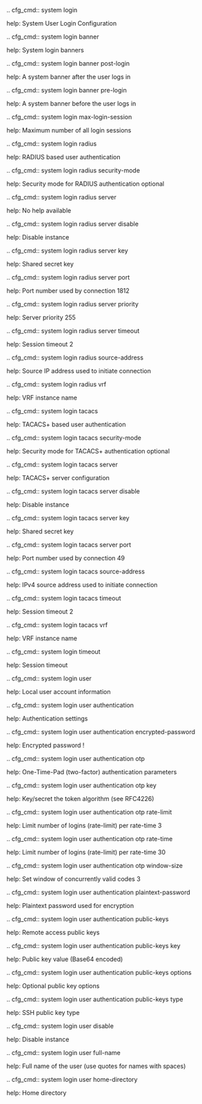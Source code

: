 .. cfg_cmd:: system login

help: System User Login Configuration

.. cfg_cmd:: system login banner

help: System login banners

.. cfg_cmd:: system login banner post-login

help: A system banner after the user logs in 

.. cfg_cmd:: system login banner pre-login

help: A system banner before the user logs in

.. cfg_cmd:: system login max-login-session

help: Maximum number of all login sessions

.. cfg_cmd:: system login radius

help: RADIUS based user authentication

.. cfg_cmd:: system login radius security-mode

help: Security mode for RADIUS authentication
optional


.. cfg_cmd:: system login radius server <tag>

help: No help available

.. cfg_cmd:: system login radius server <tag> disable

help: Disable instance

.. cfg_cmd:: system login radius server <tag> key

help: Shared secret key

.. cfg_cmd:: system login radius server <tag> port

help: Port number used by connection
1812


.. cfg_cmd:: system login radius server <tag> priority

help: Server priority
255


.. cfg_cmd:: system login radius server <tag> timeout

help: Session timeout
2


.. cfg_cmd:: system login radius source-address

help: Source IP address used to initiate connection

.. cfg_cmd:: system login radius vrf

help: VRF instance name

.. cfg_cmd:: system login tacacs

help: TACACS+ based user authentication

.. cfg_cmd:: system login tacacs security-mode

help: Security mode for TACACS+ authentication
optional


.. cfg_cmd:: system login tacacs server <tag>

help: TACACS+ server configuration

.. cfg_cmd:: system login tacacs server <tag> disable

help: Disable instance

.. cfg_cmd:: system login tacacs server <tag> key

help: Shared secret key

.. cfg_cmd:: system login tacacs server <tag> port

help: Port number used by connection
49


.. cfg_cmd:: system login tacacs source-address

help: IPv4 source address used to initiate connection

.. cfg_cmd:: system login tacacs timeout

help: Session timeout
2


.. cfg_cmd:: system login tacacs vrf

help: VRF instance name

.. cfg_cmd:: system login timeout

help: Session timeout

.. cfg_cmd:: system login user <tag>

help: Local user account information

.. cfg_cmd:: system login user <tag> authentication

help: Authentication settings

.. cfg_cmd:: system login user <tag> authentication encrypted-password

help: Encrypted password
!


.. cfg_cmd:: system login user <tag> authentication otp

help: One-Time-Pad (two-factor) authentication parameters

.. cfg_cmd:: system login user <tag> authentication otp key

help: Key/secret the token algorithm (see RFC4226)

.. cfg_cmd:: system login user <tag> authentication otp rate-limit

help: Limit number of logins (rate-limit) per rate-time
3


.. cfg_cmd:: system login user <tag> authentication otp rate-time

help: Limit number of logins (rate-limit) per rate-time
30


.. cfg_cmd:: system login user <tag> authentication otp window-size

help: Set window of concurrently valid codes
3


.. cfg_cmd:: system login user <tag> authentication plaintext-password

help: Plaintext password used for encryption

.. cfg_cmd:: system login user <tag> authentication public-keys <tag>

help: Remote access public keys

.. cfg_cmd:: system login user <tag> authentication public-keys <tag> key

help: Public key value (Base64 encoded)

.. cfg_cmd:: system login user <tag> authentication public-keys <tag> options

help: Optional public key options

.. cfg_cmd:: system login user <tag> authentication public-keys <tag> type

help: SSH public key type

.. cfg_cmd:: system login user <tag> disable

help: Disable instance

.. cfg_cmd:: system login user <tag> full-name

help: Full name of the user (use quotes for names with spaces)

.. cfg_cmd:: system login user <tag> home-directory

help: Home directory


